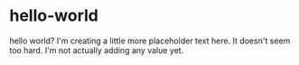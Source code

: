 # hello-world
hello world?
I'm creating a little more placeholder text here.  It doesn't seem too hard.  I'm not actually adding any value yet.
